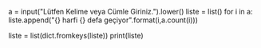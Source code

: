 a = input("Lütfen Kelime veya Cümle Giriniz.").lower()
liste = list()
for i in a:
        liste.append("{} harfi {} defa geçiyor".format(i,a.count(i)))

liste = list(dict.fromkeys(liste))
print(liste)
